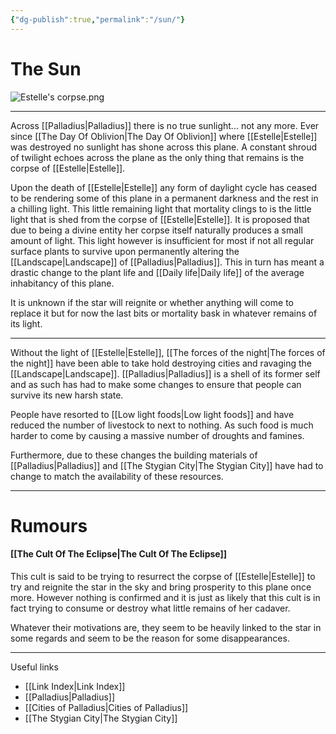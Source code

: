 ```yaml
---
{"dg-publish":true,"permalink":"/sun/"}
---
```



# The Sun

![Estelle's corpse.png](/img/user/Estelle's%20corpse.png)

***

Across [[Palladius\|Palladius]] there is no true sunlight... not any more. Ever since [[The Day Of Oblivion\|The Day Of Oblivion]] where [[Estelle\|Estelle]] was destroyed no sunlight has shone across this plane. A constant shroud of twilight echoes across the plane as the only thing that remains is the corpse of [[Estelle\|Estelle]].

Upon the death of [[Estelle\|Estelle]] any form of daylight cycle has ceased to be rendering some of this plane in a permanent darkness and the rest in a chilling light. This little remaining light that mortality clings to is the little light that is shed from the corpse of [[Estelle\|Estelle]]. It is proposed that due to being a divine entity her corpse itself naturally produces a small amount of light. This light however is insufficient for most if not all regular surface plants to survive upon permanently altering the [[Landscape\|Landscape]] of [[Palladius\|Palladius]]. This in turn has meant a drastic change to the plant life and [[Daily life\|Daily life]] of the average inhabitancy of this plane. 

It is unknown if the star will reignite or whether anything will come to replace it but for now the last bits or mortality bask in whatever remains of its light.

***

Without the light of [[Estelle\|Estelle]], [[The forces of the night\|The forces of the night]] have been able to take hold destroying cities and ravaging the [[Landscape\|Landscape]]. [[Palladius\|Palladius]] is a shell of its former self and as such has had to make some changes to ensure that people can survive its new harsh state.

People have resorted to [[Low light foods\|Low light foods]] and have reduced the number of livestock to next to nothing. As such food is much harder to come by causing a massive number of droughts and famines.

Furthermore, due to these changes the building materials of [[Palladius\|Palladius]] and [[The Stygian City\|The Stygian City]] have had to change to match the availability of these resources.

***

# Rumours

#### [[The Cult Of The Eclipse\|The Cult Of The Eclipse]]

This cult is said to be trying to resurrect the corpse of [[Estelle\|Estelle]] to try and reignite the star in the sky and bring prosperity to this plane once more. However nothing is confirmed and it is just as likely that this cult is in fact trying to consume or destroy what little remains of her cadaver.

Whatever their motivations are, they seem to be heavily linked to the star in some regards and seem to be the reason for some disappearances.

***

Useful links

- [[Link Index\|Link Index]]
- [[Palladius\|Palladius]]
- [[Cities of Palladius\|Cities of Palladius]]
- [[The Stygian City\|The Stygian City]]
